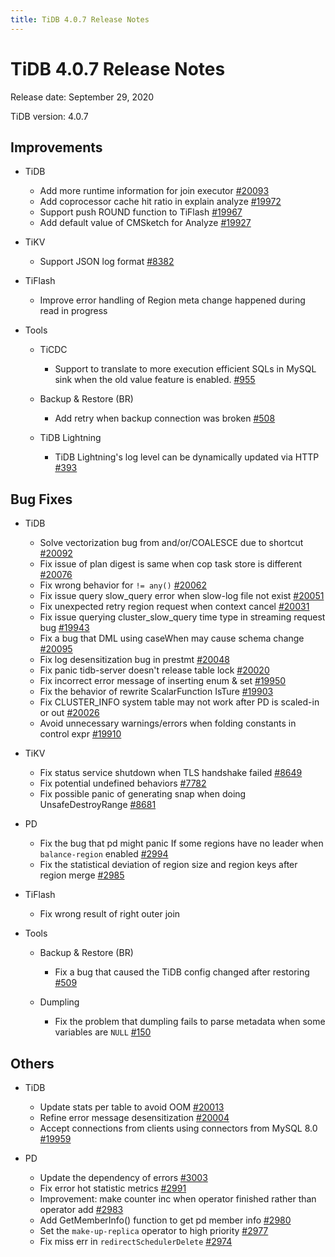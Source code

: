 ```yaml
---
title: TiDB 4.0.7 Release Notes
---
```


# TiDB 4.0.7 Release Notes

Release date: September 29, 2020

TiDB version: 4.0.7

## Improvements

+ TiDB

    - Add more runtime information for join executor [#20093](https://github.com/pingcap/tidb/pull/20093)
    - Add coprocessor cache hit ratio in explain analyze [#19972](https://github.com/pingcap/tidb/pull/19972)
    - Support push ROUND function to TiFlash [#19967](https://github.com/pingcap/tidb/pull/19967)
    - Add default value of CMSketch for Analyze [#19927](https://github.com/pingcap/tidb/pull/19927)

+ TiKV

    - Support JSON log format [#8382](https://github.com/tikv/tikv/pull/8382)

+ TiFlash

    - Improve error handling of Region meta change happened during read in progress

+ Tools

    + TiCDC

        - Support to translate to more execution efficient SQLs in MySQL sink when the old value feature is enabled. [#955](https://github.com/pingcap/ticdc/pull/955)

    + Backup & Restore (BR)

        - Add retry when backup connection was broken [#508](https://github.com/pingcap/br/pull/508)

    + TiDB Lightning

        - TiDB Lightning's log level can be dynamically updated via HTTP [#393](https://github.com/pingcap/tidb-lightning/pull/393)

## Bug Fixes

+ TiDB

    - Solve vectorization bug from and/or/COALESCE due to shortcut [#20092](https://github.com/pingcap/tidb/pull/20092)
    - Fix issue of plan digest is same when cop task store is different [#20076](https://github.com/pingcap/tidb/pull/20076)
    - Fix wrong behavior for `!= any()` [#20062](https://github.com/pingcap/tidb/pull/20062)
    - Fix issue query slow_query error when slow-log file not exist [#20051](https://github.com/pingcap/tidb/pull/20051)
    - Fix unexpected retry region request when context cancel [#20031](https://github.com/pingcap/tidb/pull/20031)
    - Fix issue querying cluster_slow_query time type in streaming request bug [#19943](https://github.com/pingcap/tidb/pull/19943)
    - Fix a bug that DML using caseWhen may cause schema change [#20095](https://github.com/pingcap/tidb/pull/20095)
    - Fix log desensitization bug in prestmt [#20048](https://github.com/pingcap/tidb/pull/20048)
    - Fix panic tidb-server doesn't release table lock [#20020](https://github.com/pingcap/tidb/pull/20020)
    - Fix incorrect error message of inserting enum & set [#19950](https://github.com/pingcap/tidb/pull/19950)
    - Fix the behavior of rewrite ScalarFunction IsTure [#19903](https://github.com/pingcap/tidb/pull/19903)
    - Fix CLUSTER_INFO system table may not work after PD is scaled-in or out [#20026](https://github.com/pingcap/tidb/pull/20026)
    - Avoid unnecessary warnings/errors when folding constants in control expr [#19910](https://github.com/pingcap/tidb/pull/19910)

+ TiKV

    - Fix status service shutdown when TLS handshake failed [#8649](https://github.com/tikv/tikv/pull/8649)
    - Fix potential undefined behaviors [#7782](https://github.com/tikv/tikv/pull/7782)
    - Fix possible panic of generating snap when doing UnsafeDestroyRange [#8681](https://github.com/tikv/tikv/pull/8681)

+ PD

    - Fix the bug that pd might panic If some regions have no leader when `balance-region` enabled [#2994](https://github.com/pingcap/pd/pull/2994)
    - Fix the statistical deviation of region size and region keys after region merge [#2985](https://github.com/pingcap/pd/pull/2985)

+ TiFlash

    - Fix wrong result of right outer join

+ Tools

    + Backup & Restore (BR)

        - Fix a bug that caused the TiDB config changed after restoring [#509](https://github.com/pingcap/br/pull/509)

    + Dumpling

        - Fix the problem that dumpling fails to parse metadata when some variables are `NULL` [#150](https://github.com/pingcap/dumpling/pull/150)

## Others

+ TiDB

    - Update stats per table to avoid OOM [#20013](https://github.com/pingcap/tidb/pull/20013)
    - Refine error message desensitization [#20004](https://github.com/pingcap/tidb/pull/20004)
    - Accept connections from clients using connectors from MySQL 8.0 [#19959](https://github.com/pingcap/tidb/pull/19959)

+ PD

    - Update the dependency of errors [#3003](https://github.com/pingcap/pd/pull/3003)
    - Fix error hot statistic metrics [#2991](https://github.com/pingcap/pd/pull/2991)
    - Improvement:  make counter inc when operator finished rather than operator add [#2983](https://github.com/pingcap/pd/pull/2983)
    - Add GetMemberInfo() function to get pd member info [#2980](https://github.com/pingcap/pd/pull/2980)
    - Set the `make-up-replica` operator to high priority [#2977](https://github.com/pingcap/pd/pull/2977)
    - Fix miss err in `redirectSchedulerDelete` [#2974](https://github.com/pingcap/pd/pull/2974)
